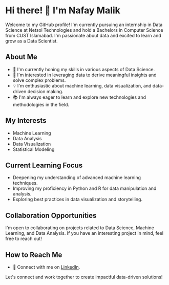 # Hi there! 👋 I'm Nafay Malik

Welcome to my GitHub profile! I'm currently pursuing an internship in Data Science at Netsol Technologies and hold a Bachelors in Computer Science from CUST Islamabad.
I'm passionate about data and excited to learn and grow as a Data Scientist. 

## About Me

- 🌱 I'm currently honing my skills in various aspects of Data Science.
- 👀 I'm interested in leveraging data to derive meaningful insights and solve complex problems.
- 💡 I'm enthusiastic about machine learning, data visualization, and data-driven decision making.
- 📚 I'm always eager to learn and explore new technologies and methodologies in the field.

## My Interests

- Machine Learning
- Data Analysis
- Data Visualization
- Statistical Modeling

## Current Learning Focus

- Deepening my understanding of advanced machine learning techniques.
- Improving my proficiency in Python and R for data manipulation and analysis.
- Exploring best practices in data visualization and storytelling.

## Collaboration Opportunities

I'm open to collaborating on projects related to Data Science, Machine Learning, and Data Analysis. If you have an interesting project in mind, feel free to reach out!

## How to Reach Me

- 💼 Connect with me on [LinkedIn](https://www.linkedin.com/in/nafay-malik/).

Let's connect and work together to create impactful data-driven solutions!

<!---
NafayMalik/NafayMalik is a ✨ special ✨ repository because its `README.md` (this file) appears on my GitHub profile.
You can click the Preview link to take a look.
--->

